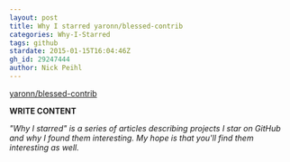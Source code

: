 ```yaml
---
layout: post
title: Why I starred yaronn/blessed-contrib
categories: Why-I-Starred
tags: github
stardate: 2015-01-15T16:04:46Z
gh_id: 29247444
author: Nick Peihl
---
```


[yaronn/blessed-contrib](https://github.com/yaronn/blessed-contrib)

**WRITE CONTENT**

*"Why I starred" is a series of articles describing projects I star on GitHub and why I found them interesting. My hope is that you'll find them interesting as well.*

